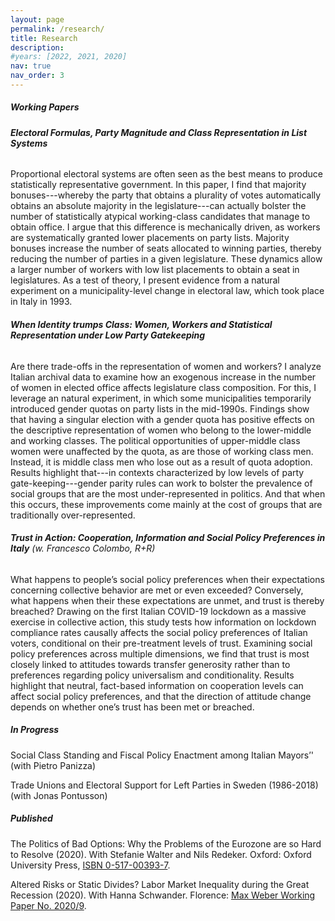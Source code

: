 ```yaml
---
layout: page
permalink: /research/
title: Research
description:
#years: [2022, 2021, 2020]
nav: true
nav_order: 3
---
```


##### **Working Papers**

###### **Electoral Formulas, Party Magnitude and Class Representation in List Systems**
Proportional electoral systems are often seen as the best means to produce statistically representative government. In this paper, I find that majority bonuses---whereby the party that obtains a plurality of votes automatically obtains an absolute majority in the legislature---can actually bolster the number of statistically atypical working-class candidates that manage to obtain office. I argue that this difference is mechanically driven, as workers are systematically granted lower placements on party lists. Majority bonuses increase the number of seats allocated to winning parties, thereby reducing the number of parties in a given legislature. These dynamics allow a larger number of workers with low list placements to obtain a seat in legislatures. As a test of theory, I present evidence from a natural experiment on a municipality-level change in electoral law, which took place in Italy in 1993.


###### **When Identity trumps Class: Women, Workers and Statistical Representation under Low Party Gatekeeping**

Are there trade-offs in the representation of women and workers? I analyze Italian archival data to examine how an exogenous increase in the number of women in elected office affects legislature class composition. For this, I leverage an natural experiment, in which some municipalities temporarily introduced gender quotas on party lists in the mid-1990s. Findings show that having a singular election with a gender quota has positive effects on the descriptive representation of women who belong to the lower-middle and working classes. The political opportunities of upper-middle class women were unaffected by the quota, as are those of working class men. Instead, it is middle class men who lose out as a result of quota adoption. Results highlight that---in contexts characterized by low levels of party gate-keeping---gender parity rules can work to bolster the prevalence of social groups that are the most under-represented in politics. And that when this occurs, these improvements come mainly at the cost of groups that are traditionally over-represented.


###### **Trust in Action: Cooperation, Information and Social Policy Preferences in Italy** (w. Francesco Colombo, R+R)

What happens to people’s social policy preferences when their expectations
concerning collective behavior are met or even exceeded? Conversely, what happens when their these expectations are unmet, and trust is thereby breached?
Drawing on the first Italian COVID-19 lockdown as a massive exercise in collective action, this study tests how information on lockdown compliance rates causally affects the social policy preferences of Italian voters, conditional on their pre-treatment levels of trust. Examining social policy preferences across multiple dimensions, we find that trust is most closely linked to attitudes towards transfer generosity rather than to preferences regarding policy universalism and conditionality. Results highlight that neutral, fact-based information on cooperation levels can affect social policy preferences, and that the direction of attitude change depends on whether one’s trust has been met or breached.

##### **In Progress**

Social Class Standing and Fiscal Policy Enactment among Italian Mayors’' (with Pietro Panizza)

Trade Unions and Electoral Support for Left Parties in Sweden (1986-2018) (with Jonas Pontusson)


##### **Published**

The Politics of Bad Options: Why the Problems of the Eurozone are so Hard to Resolve (2020). With Stefanie Walter and Nils Redeker. Oxford: Oxford University Press, <a href="https://global.oup.com/academic/product/the-politics-of-bad-options-9780198857020?cc=ch&lang=en&">ISBN 0-517-00393-7</a>.

Altered Risks or Static Divides? Labor Market Inequality during the Great Recession (2020). With Hanna Schwander. Florence: <a href="https://cadmus.eui.eu/bitstream/handle/1814/67752/MWP_2020_09.pdf">Max Weber Working Paper No. 2020/9</a>.





<!-- _pages/publications.md -->

<!--

<div class="publications">

{%- for y in page.years %}
  <h2 class="year">{{y}}</h2>
  {% bibliography -f papers -q @*[year={{y}}]* %}
{% endfor %}


</div>
-->
